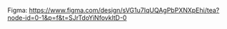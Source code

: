 Figma: https://www.figma.com/design/sVG1u7IqUQAgPbPXNXpEhi/tea?node-id=0-1&p=f&t=SJrTdoYiNfovkltD-0
